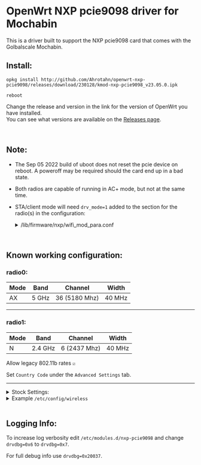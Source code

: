 # OpenWrt NXP pcie9098 driver for Mochabin

This is a driver built to support the NXP pcie9098 card that comes with the Golbalscale Mochabin.  

## Install:

```
opkg install http://github.com/Ahrotahn/openwrt-nxp-pcie9098/releases/download/230128/kmod-nxp-pcie9098_v23.05.0.ipk
```
```
reboot
```
Change the release and version in the link for the version of OpenWrt you have installed.<br>
You can see what versions are available on the [Releases page](https://github.com/Ahrotahn/openwrt-nxp-pcie9098/releases).

<br>

## Note:

* The Sep 05 2022 build of uboot does not reset the pcie device on reboot.  A poweroff may be required should the card end up in a bad state.  

* Both radios are capable of running in AC+ mode, but not at the same time.  

* STA/client mode will need `drv_mode=1` added to the section for the radio(s) in the configuration:
   <details><summary>/lib/firmware/nxp/wifi_mod_para.conf</summary>

   ```
   PCIE9098_0 = {
       drv_mode=1
       cfg80211_wext=0xf
       max_vir_bss=1
       cal_data_cfg=none
       ps_mode=2
       auto_ds=2
       host_mlme=1
       fw_name=nxp/pcieuart9098_combo_v1.bin
   }
   ```
   </details>

<br>

## Known working configuration:

### radio0:

Mode|Band |Channel      |Width 
----|-----|-------------|------
AX  |5 GHz|36 (5180 Mhz)|40 MHz

---

### radio1:

Mode|Band   |Channel     |Width 
----|-------|------------|------
N   |2.4 GHz|6 (2437 Mhz)|40 MHz

Allow legacy 802.11b rates `☑`

Set `Country Code` under the `Advanced Settings` tab.  

---

<details>
<summary>Stock Settings:</summary>

### radio0:

Mode|Channel      |Width 
----|-------------|------
AC  |36 (5180 Mhz)|40 MHz

---

### radio1:

Mode|Band   |Channel     |Width 
----|-------|------------|------
N   |2.4 GHz|6 (2437 Mhz)|40 MHz

Allow legacy 802.11b rates `☑`

Set `Country Code` under the `Advanced Settings` tab.  

---

</details>

<details>
<summary>Example <code>/etc/config/wireless</code></summary>

```
config wifi-device 'radio0'
	option type 'mac80211'
	option cell_density '0'
	option band '5g'
	option country 'US'
	option channel '36'
	option htmode 'VHT40'

config wifi-device 'radio1'
	option type 'mac80211'
	option cell_density '0'
	option htmode 'HT40'
	option band '2g'
	option channel '6'
	option country 'US'
	option legacy_rates '1'

config wifi-iface 'wifinet0'
	option device 'radio0'
	option mode 'ap'
	option ssid 'YourAP1'
	option key 'password'
	option network 'lan'
	option encryption 'psk2'

config wifi-iface 'wifinet1'
	option device 'radio1'
	option mode 'ap'
	option ssid 'YourAP2'
	option encryption 'psk2'
	option key 'password'
	option network 'lan'
```

</details>

<br>

## Logging Info:

To increase log verbosity edit `/etc/modules.d/nxp-pcie9098` and change `drvdbg=0x6` to `drvdbg=0x7`.  

For full debug info use `drvdbg=0x20037`.  
